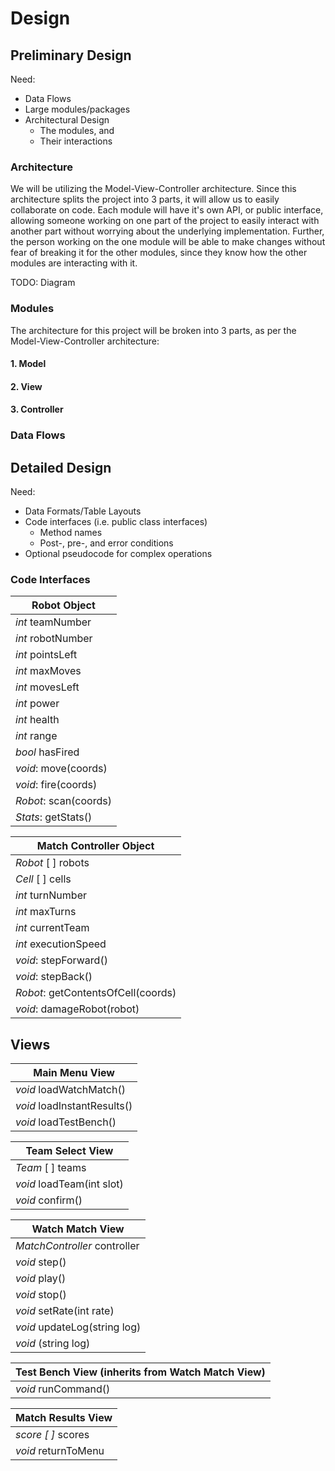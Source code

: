 # Design## Preliminary DesignNeed:- Data Flows- Large modules/packages- Architectural Design	- The modules, and	- Their interactions	### ArchitectureWe will be utilizing the Model-View-Controller architecture.  Since this architecture splits the project into 3 parts, it will allow us to easily collaborate on code.  Each module will have it's own API, or public interface, allowing someone working on one part of the project to easily interact with another part without worrying about the underlying implementation.  Further, the person working on the one module will be able to make changes without fear of breaking it for the other modules, since they know how the other modules are interacting with it.TODO: Diagram### ModulesThe architecture for this project will be broken into 3 parts, as per the Model-View-Controller architecture:#### 1. Model#### 2. View#### 3. Controller### Data Flows## Detailed DesignNeed:- Data Formats/Table Layouts- Code interfaces (i.e. public class interfaces)	- Method names	- Post-, pre-, and error conditions- Optional pseudocode for complex operations ### Code Interfaces|Robot Object         ||---------------------||*int* teamNumber     ||*int* robotNumber    ||*int* pointsLeft     ||*int* maxMoves       ||*int* movesLeft      ||*int* power          ||*int* health         ||*int* range          ||*bool* hasFired      ||*void*: move(coords) ||*void*: fire(coords) ||*Robot*: scan(coords)||*Stats*: getStats()  ||Match Controller Object            ||-----------------------------------||*Robot* [ ] robots                 ||*Cell* [ ] cells                   ||*int* turnNumber                   ||*int* maxTurns                     ||*int* currentTeam                  ||*int* executionSpeed               ||*void*: stepForward()              ||*void*: stepBack()                 ||*Robot*: getContentsOfCell(coords) ||*void*: damageRobot(robot)         |## Views|Main Menu View                     ||-----------------------------------||*void* loadWatchMatch()            ||*void* loadInstantResults()        ||*void* loadTestBench()             ||Team Select View                   ||-----------------------------------||*Team* [ ] teams                    ||*void* loadTeam(int slot)          ||*void* confirm()                   ||Watch Match View                   ||-----------------------------------||*MatchController* controller       ||*void* step()                      ||*void* play()                      ||*void* stop()                      ||*void* setRate(int rate)           ||*void* updateLog(string log)       ||*void* (string log)                ||Test Bench View (inherits from Watch Match View)||------------------------------------------------||*void* runCommand()                             ||Match Results View                 ||-----------------------------------||*score [ ]* scores                  || *void* returnToMenu               |